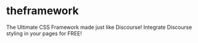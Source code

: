 # theframework
The Ultimate CSS Framework made just like Discourse! Integrate Discourse styling in your pages for FREE!
